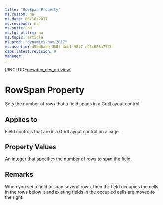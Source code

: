 ```yaml
---
title: "RowSpan Property"
ms.custom: na
ms.date: 06/16/2017
ms.reviewer: na
ms.suite: na
ms.tgt_pltfrm: na
ms.topic: article
ms.prod: "dynamics-nav-2017"
ms.assetid: 45bd8abe-360f-4cb1-98f7-c91c086a7723
caps.latest.revision: 9
manager: 
---
```


[!INCLUDE[newdev_dev_preview](../includes/newdev_dev_preview.md)]

# RowSpan Property
Sets the number of rows that a field spans in a GridLayout control.  
  
## Applies to  
 Field controls that are in a GridLayout control on a page.  
  
## Property Values  
 An integer that specifies the number of rows to span the field.  
  
## Remarks  
 When you set a field to span several rows, then the field occupies the cells in the rows below it and existing fields in the occupied cells are moved to the right. 
 <!--  //NAV For example, the following illustration shows a GridLayout control that consists of four fields arranged in two rows.  
  
 ![GridLayout of 4 fields in 2 rows and 2 columns](../media/NAVGridLayout2rX2c.png "NAVGridLayout2rX2c")  
  
 If you set Field 1 to span two rows, then the following layout is displayed:  
  
 ![GridLayout showing row span](../media/NAVGridLayoutRowSpan.png "NAVGridLayoutRowSpan")  


> [!IMPORTANT]  
>  The RowSpan property is not supported by the [!INCLUDE[nav_web](../includes/nav_web_md.md)]. If the page displays in the [!INCLUDE[nav_web](../includes/nav_web_md.md)], then the property is ignored and the field will not span any rows.  
  
## See Also  

 [How to: Arrange Fields in Rows and Columns Using the GridLayout Control](How-to--Arrange-Fields-in-Rows-and-Columns-Using-the-GridLayout-Control.md) -->